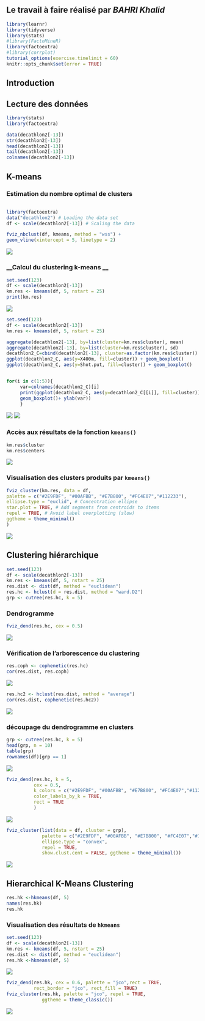 Le travail à faire réalisé par *BAHRI Khalid*
---

```r
library(learnr)
library(tidyverse)
library(stats)
#library(FactoMineR)
library(factoextra)
#library(corrplot)
tutorial_options(exercise.timelimit = 60)
knitr::opts_chunk$set(error = TRUE)
```

## __Introduction__

## __Lecture des données__

```r
library(stats)  
library(factoextra)   
```


```r
data(decathlon2[-13])
str(decathlon2[-13])
head(decathlon2[-13])
tail(decathlon2[-13])
colnames(decathlon2[-13])
```


## __K-means__

### __Estimation du nombre optimal de clusters__
  
```r

```

```r
library(factoextra)    
data("decathlon2") # Loading the data set    
df <- scale(decathlon2[-13]) # Scaling the data   

fviz_nbclust(df, kmeans, method = "wss") +
geom_vline(xintercept = 5, linetype = 2)
```
![](https://github.com/bahri-khalid/Tp_Clustering/raw/master/tpc1.png)
### __Calcul du clustering k-means __

```r
set.seed(123) 
df <- scale(decathlon2[-13])
km.res <- kmeans(df, 5, nstart = 25)  
print(km.res) 
```
![](https://github.com/bahri-khalid/Tp_Clustering/raw/master/tpc2.png)
```r
set.seed(123) 
df <- scale(decathlon2[-13])
km.res <- kmeans(df, 5, nstart = 25) 
```


```r
aggregate(decathlon2[-13], by=list(cluster=km.res$cluster), mean) 
aggregate(decathlon2[-13], by=list(cluster=km.res$cluster), sd) 
decathlon2_C=cbind(decathlon2[-13], cluster=as.factor(km.res$cluster)) 
ggplot(decathlon2_C, aes(y=X400m, fill=cluster)) + geom_boxplot()  
ggplot(decathlon2_C, aes(y=Shot.put, fill=cluster)) + geom_boxplot()  
```
```r

for(i in c(1:5)){
     var=colnames(decathlon2_C)[i] 
     print(ggplot(decathlon2_C, aes(y=decathlon2_C[[i]], fill=cluster)) + 
     geom_boxplot()+ ylab(var)) 
     } 
```
![](https://github.com/bahri-khalid/Tp_Clustering/raw/master/tpc3.png)
![](https://github.com/bahri-khalid/Tp_Clustering/raw/master/tpc4.png)

### __Accès aux résultats de la fonction `kmeans()`__   

```r
km.res$cluster
km.res$centers
```
![](https://github.com/bahri-khalid/Tp_Clustering/raw/master/tpc5.png)

### __Visualisation des clusters produits par `kmeans()`__   


```r
fviz_cluster(km.res, data = df,
palette = c("#2E9FDF", "#00AFBB", "#E7B800", "#FC4E07","#112233"),
ellipse.type = "euclid", # Concentration ellipse
star.plot = TRUE, # Add segments from centroids to items
repel = TRUE, # Avoid label overplotting (slow)
ggtheme = theme_minimal()
)  
```
![](https://github.com/bahri-khalid/Tp_Clustering/raw/master/tpc6.png)
## __Clustering hiérarchique__

```r
set.seed(123) 
df <- scale(decathlon2[-13])
km.res <- kmeans(df, 5, nstart = 25) 
res.dist <- dist(df, method = "euclidean") 
res.hc <- hclust(d = res.dist, method = "ward.D2") 
grp <- cutree(res.hc, k = 5)
```

### __Dendrogramme__


```r
fviz_dend(res.hc, cex = 0.5)  
```
![](https://github.com/bahri-khalid/Tp_Clustering/raw/master/tpc7.png)


### __Vérification de l’arborescence du clustering__


```r
res.coph <- cophenetic(res.hc)     
cor(res.dist, res.coph)
```
![](https://github.com/bahri-khalid/Tp_Clustering/raw/master/tpc8.png)


```r
res.hc2 <- hclust(res.dist, method = "average") 
cor(res.dist, cophenetic(res.hc2)) 
```
![](https://github.com/bahri-khalid/Tp_Clustering/raw/master/tpc9.png)


### __découpage du dendrogramme en clusters__




```r
grp <- cutree(res.hc, k = 5)  
head(grp, n = 10) 
table(grp)    
rownames(df)[grp == 1]
```
![](https://github.com/bahri-khalid/Tp_Clustering/raw/master/tpc10.png)

```r 
fviz_dend(res.hc, k = 5, 
          cex = 0.5, 
          k_colors = c("#2E9FDF", "#00AFBB", "#E7B800", "#FC4E07","#112233"),
          color_labels_by_k = TRUE, 
          rect = TRUE 
          )
```
![](https://github.com/bahri-khalid/Tp_Clustering/raw/master/tpc11.png)


```r
fviz_cluster(list(data = df, cluster = grp),
             palette = c("#2E9FDF", "#00AFBB", "#E7B800", "#FC4E07","#112233"),
             ellipse.type = "convex", 
             repel = TRUE, 
             show.clust.cent = FALSE, ggtheme = theme_minimal())
```
![](https://github.com/bahri-khalid/Tp_Clustering/raw/master/tpc12.png)

## __Hierarchical K-Means Clustering__

 
```r
res.hk <-hkmeans(df, 5) 
names(res.hk) 
res.hk
```

### __Visualisation des résultats de `hkmeans`__

```r
set.seed(123) 
df <- scale(decathlon2[-13])
km.res <- kmeans(df, 5, nstart = 25) 
res.dist <- dist(df, method = "euclidean") 
res.hk <-hkmeans(df, 5) 
```
![](https://github.com/bahri-khalid/Tp_Clustering/raw/master/tpc13.png)

```r
fviz_dend(res.hk, cex = 0.6, palette = "jco",rect = TRUE, 
          rect_border = "jco", rect_fill = TRUE)
fviz_cluster(res.hk, palette = "jco", repel = TRUE,
             ggtheme = theme_classic())
```
![](https://github.com/bahri-khalid/Tp_Clustering/raw/master/tpc14.png)